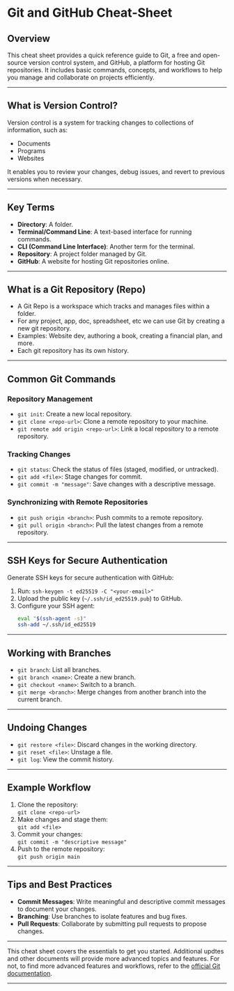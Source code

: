 # Git and GitHub Cheat-Sheet

## Overview
This cheat sheet provides a quick reference guide to Git, a free and open-source version control system, and GitHub, a platform for hosting Git repositories. It includes basic commands, concepts, and workflows to help you manage and collaborate on projects efficiently.

---

## What is Version Control?
Version control is a system for tracking changes to collections of information, such as:
- Documents
- Programs
- Websites

It enables you to review your changes, debug issues, and revert to previous versions when necessary.

---

## Key Terms
- **Directory**: A folder.
- **Terminal/Command Line**: A text-based interface for running commands.
- **CLI (Command Line Interface)**: Another term for the terminal.
- **Repository**: A project folder managed by Git.
- **GitHub**: A website for hosting Git repositories online.

---

## What is a Git Repository (Repo)
- A Git Repo is a workspace which tracks and manages files within a folder.
- For any project, app, doc, spreadsheet, etc we can use Git by creating a new git repository.
- Examples:  Website dev, authoring a book, creating a financial plan, and more.
- Each git repository has its own history.

---

## Common Git Commands

### Repository Management
- `git init`: Create a new local repository.
- `git clone <repo-url>`: Clone a remote repository to your machine.
- `git remote add origin <repo-url>`: Link a local repository to a remote repository.

### Tracking Changes
- `git status`: Check the status of files (staged, modified, or untracked).
- `git add <file>`: Stage changes for commit.
- `git commit -m "message"`: Save changes with a descriptive message.

### Synchronizing with Remote Repositories
- `git push origin <branch>`: Push commits to a remote repository.
- `git pull origin <branch>`: Pull the latest changes from a remote repository.

---

## SSH Keys for Secure Authentication
Generate SSH keys for secure authentication with GitHub:
1. Run: `ssh-keygen -t ed25519 -C "<your-email>"`
2. Upload the public key (`~/.ssh/id_ed25519.pub`) to GitHub.
3. Configure your SSH agent:
   ```bash
   eval "$(ssh-agent -s)"
   ssh-add ~/.ssh/id_ed25519
   ```

---

## Working with Branches
- `git branch`: List all branches.
- `git branch <name>`: Create a new branch.
- `git checkout <name>`: Switch to a branch.
- `git merge <branch>`: Merge changes from another branch into the current branch.

---

## Undoing Changes
- `git restore <file>`: Discard changes in the working directory.
- `git reset <file>`: Unstage a file.
- `git log`: View the commit history.

---

## Example Workflow
1. Clone the repository:  
   `git clone <repo-url>`
2. Make changes and stage them:  
   `git add <file>`
3. Commit your changes:  
   `git commit -m "descriptive message"`
4. Push to the remote repository:  
   `git push origin main`

---

## Tips and Best Practices
- **Commit Messages**: Write meaningful and descriptive commit messages to document your changes.
- **Branching**: Use branches to isolate features and bug fixes.
- **Pull Requests**: Collaborate by submitting pull requests to propose changes.

---

This cheat sheet covers the essentials to get you started. Additional updtes and other documents will provide more advanced topics and features.
For not, to find more advanced features and workflows, refer to the [official Git documentation](https://git-scm.com/doc).

---
